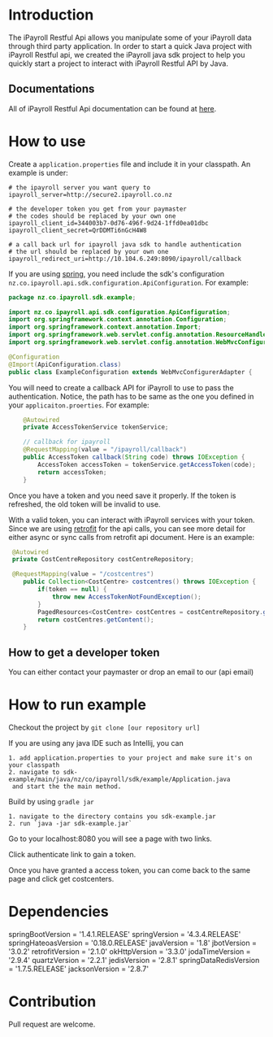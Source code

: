 # Introduction

The iPayroll Restful Api allows you manipulate some of your iPayroll data through 
third party application. In order to start a quick Java project with iPayroll 
Restful api, we created the iPayroll java sdk project to help you quickly start 
a project to interact with iPayroll Restful API by Java.

## Documentations

All of iPayroll Restful Api documentation can be found at [here](http://dev.ipayroll.co.nz).

# How to use

Create a `application.properties` file and include it in your classpath. An example is under:

```
# the ipayroll server you want query to
ipayroll_server=http://secure2.ipayroll.co.nz

# the developer token you get from your paymaster
# the codes should be replaced by your own one
ipayroll_client_id=344003b7-0d76-496f-9d24-1ffd0ea01dbc
ipayroll_client_secret=QrDDMTi6nGcH4W8

# a call back url for ipayroll java sdk to handle authentication
# the url should be replaced by your own one
ipayroll_redirect_uri=http://10.104.6.249:8090/ipayroll/callback
```

If you are using [spring](http://google.co.nz), you need include the sdk's configuration `nz.co.ipayroll.api.sdk.configuration.ApiConfiguration`. For example:

```java
package nz.co.ipayroll.sdk.example;

import nz.co.ipayroll.api.sdk.configuration.ApiConfiguration;
import org.springframework.context.annotation.Configuration;
import org.springframework.context.annotation.Import;
import org.springframework.web.servlet.config.annotation.ResourceHandlerRegistry;
import org.springframework.web.servlet.config.annotation.WebMvcConfigurerAdapter;

@Configuration
@Import(ApiConfiguration.class)
public class ExampleConfiguration extends WebMvcConfigurerAdapter {
```

You will need to create a callback API for iPayroll to use to pass the authentication. Notice, the path has to be same as the one you defined in your `applicaiton.proerties`.
For example:

```java
    @Autowired
    private AccessTokenService tokenService;

    // callback for ipayroll
    @RequestMapping(value = "/ipayroll/callback")
    public AccessToken callback(String code) throws IOException {
        AccessToken accessToken = tokenService.getAccessToken(code);
        return accessToken;
    }
```

Once you have a token and you need save it properly. If the token is refreshed, the old token will be invalid to use.

With a valid token, you can interact with iPayroll services with your token. Since we are using [retrofit]() for the api calls,
you can see more detail for either async or sync calls from retrofit api document. Here is an example:

```java
 @Autowired
 private CostCentreRepository costCentreRepository;

 @RequestMapping(value = "/costcentres")
    public Collection<CostCentre> costcentres() throws IOException {
        if(token == null) {
            throw new AccessTokenNotFoundException();
        }
        PagedResources<CostCentre> costCentres = costCentreRepository.getAll(token.token(), 100, 0).execute().body();
        return costCentres.getContent();
    }
```

## How to get a developer token

You can either contact your paymaster or drop an email to our (api email)

# How to run example

Checkout the project by `git clone [our repository url]`

If you are using any java IDE such as Intellij, you can

    1. add application.properties to your project and make sure it's on your classpath
    2. navigate to sdk-example/main/java/nz/co/ipayroll/sdk/example/Application.java
     and start the the main method.

Build by using `gradle jar`

    1. navigate to the directory contains you sdk-example.jar
    2. run `java -jar sdk-example.jar`

Go to your localhost:8080 you will see a page with two links.

Click authenticate link to gain a token.

Once you have granted a access token, you can come back to the same page and click get costcenters.


# Dependencies

springBootVersion = '1.4.1.RELEASE'
springVersion = '4.3.4.RELEASE'
springHateoasVersion = '0.18.0.RELEASE'
javaVersion = '1.8'
jbotVersion = '3.0.2'
retrofitVersion = '2.1.0'
okHttpVersion = '3.3.0'
jodaTimeVersion = '2.9.4'
quartzVersion = '2.2.1'
jedisVersion = '2.8.1'
springDataRedisVersion = '1.7.5.RELEASE'
jacksonVersion = '2.8.7'

# Contribution

Pull request are welcome.